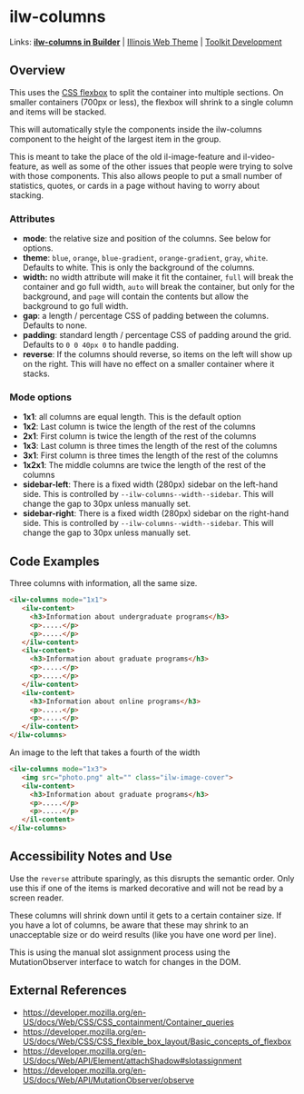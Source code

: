 # ilw-columns

Links: **[ilw-columns in Builder](https://builder3.toolkit.illinois.edu/component/ilw-columns/index.html)** | 
[Illinois Web Theme](https://webtheme.illinois.edu/) | 
[Toolkit Development](https://github.com/web-illinois/toolkit-management)

## Overview

This uses the [CSS flexbox](https://developer.mozilla.org/en-US/docs/Web/CSS/CSS_flexible_box_layout/Basic_concepts_of_flexbox) to split the container into multiple sections. On smaller containers (700px or less), the flexbox will shrink to a single column and items will be stacked. 

This will automatically style the components inside the ilw-columns component to the height of the largest item in the group.

This is meant to take the place of the old il-image-feature and il-video-feature, as well as some of the other issues that people were trying to solve with those components. This also allows people to put a small number of statistics, quotes, or cards in a page without having to worry about stacking. 

### Attributes
* **mode**: the relative size and position of the columns. See below for options.
* **theme**: `blue`, `orange`, `blue-gradient`, `orange-gradient`, `gray`, `white`. Defaults to white. This is only the background of the columns.
* **width:** no width attribute will make it fit the container, `full` will break the container and go full width, `auto` will break the container, but only for the background, and `page` will contain the contents but allow the background to go full width. 
* **gap**: a length / percentage CSS of padding between the columns. Defaults to none. 
* **padding**: standard length / percentage CSS of padding around the grid. Defaults to `0 0 40px 0` to handle padding. 
* **reverse**: If the columns should reverse, so items on the left will show up on the right. This will have no effect on a smaller container where it stacks. 

### Mode options
* **1x1**: all columns are equal length. This is the default option
* **1x2**: Last column is twice the length of the rest of the columns
* **2x1**: First column is twice the length of the rest of the columns
* **1x3**: Last column is three times the length of the rest of the columns
* **3x1**: First column is three times the length of the rest of the columns
* **1x2x1**: The middle columns are twice the length of the rest of the columns 
* **sidebar-left**: There is a fixed width (280px) sidebar on the left-hand side. This is controlled by `--ilw-columns--width--sidebar`. This will change the gap to 30px unless manually set.
* **sidebar-right**: There is a fixed width (280px) sidebar on the right-hand side. This is controlled by `--ilw-columns--width--sidebar`. This will change the gap to 30px unless manually set.

## Code Examples

Three columns with information, all the same size. 

```html
<ilw-columns mode="1x1">
   <ilw-content>
     <h3>Information about undergraduate programs</h3>
     <p>.....</p>
     <p>.....</p>
   </ilw-content>
   <ilw-content>
     <h3>Information about graduate programs</h3>
     <p>.....</p>
     <p>.....</p>
   </ilw-content>
   <ilw-content>
     <h3>Information about online programs</h3>
     <p>.....</p>
     <p>.....</p>
   </ilw-content>
</ilw-columns>
```

An image to the left that takes a fourth of the width

```html
<ilw-columns mode="1x3">
   <img src="photo.png" alt="" class="ilw-image-cover">
   <ilw-content>
     <h3>Information about graduate programs</h3>
     <p>.....</p>
     <p>.....</p>
   </il-content>
</ilw-columns>
```

## Accessibility Notes and Use

Use the `reverse` attribute sparingly, as this disrupts the semantic order. Only use this if one of the items is marked decorative and will not be read by a screen reader.

These columns will shrink down until it gets to a certain container size. If you have a lot of columns, be aware that these may shrink to an unacceptable size or do weird results (like you have one word per line). 

This is using the manual slot assignment process using the MutationObserver interface to watch for changes in the DOM. 

## External References
* https://developer.mozilla.org/en-US/docs/Web/CSS/CSS_containment/Container_queries
* https://developer.mozilla.org/en-US/docs/Web/CSS/CSS_flexible_box_layout/Basic_concepts_of_flexbox
* https://developer.mozilla.org/en-US/docs/Web/API/Element/attachShadow#slotassignment
* https://developer.mozilla.org/en-US/docs/Web/API/MutationObserver/observe 
